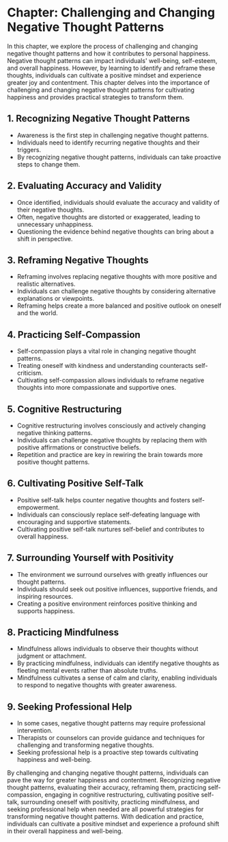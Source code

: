 Chapter: Challenging and Changing Negative Thought Patterns
===========================================================

In this chapter, we explore the process of challenging and changing negative thought patterns and how it contributes to personal happiness. Negative thought patterns can impact individuals' well-being, self-esteem, and overall happiness. However, by learning to identify and reframe these thoughts, individuals can cultivate a positive mindset and experience greater joy and contentment. This chapter delves into the importance of challenging and changing negative thought patterns for cultivating happiness and provides practical strategies to transform them.

**1. Recognizing Negative Thought Patterns**
--------------------------------------------

* Awareness is the first step in challenging negative thought patterns.
* Individuals need to identify recurring negative thoughts and their triggers.
* By recognizing negative thought patterns, individuals can take proactive steps to change them.

**2. Evaluating Accuracy and Validity**
---------------------------------------

* Once identified, individuals should evaluate the accuracy and validity of their negative thoughts.
* Often, negative thoughts are distorted or exaggerated, leading to unnecessary unhappiness.
* Questioning the evidence behind negative thoughts can bring about a shift in perspective.

**3. Reframing Negative Thoughts**
----------------------------------

* Reframing involves replacing negative thoughts with more positive and realistic alternatives.
* Individuals can challenge negative thoughts by considering alternative explanations or viewpoints.
* Reframing helps create a more balanced and positive outlook on oneself and the world.

**4. Practicing Self-Compassion**
---------------------------------

* Self-compassion plays a vital role in changing negative thought patterns.
* Treating oneself with kindness and understanding counteracts self-criticism.
* Cultivating self-compassion allows individuals to reframe negative thoughts into more compassionate and supportive ones.

**5. Cognitive Restructuring**
------------------------------

* Cognitive restructuring involves consciously and actively changing negative thinking patterns.
* Individuals can challenge negative thoughts by replacing them with positive affirmations or constructive beliefs.
* Repetition and practice are key in rewiring the brain towards more positive thought patterns.

**6. Cultivating Positive Self-Talk**
-------------------------------------

* Positive self-talk helps counter negative thoughts and fosters self-empowerment.
* Individuals can consciously replace self-defeating language with encouraging and supportive statements.
* Cultivating positive self-talk nurtures self-belief and contributes to overall happiness.

**7. Surrounding Yourself with Positivity**
-------------------------------------------

* The environment we surround ourselves with greatly influences our thought patterns.
* Individuals should seek out positive influences, supportive friends, and inspiring resources.
* Creating a positive environment reinforces positive thinking and supports happiness.

**8. Practicing Mindfulness**
-----------------------------

* Mindfulness allows individuals to observe their thoughts without judgment or attachment.
* By practicing mindfulness, individuals can identify negative thoughts as fleeting mental events rather than absolute truths.
* Mindfulness cultivates a sense of calm and clarity, enabling individuals to respond to negative thoughts with greater awareness.

**9. Seeking Professional Help**
--------------------------------

* In some cases, negative thought patterns may require professional intervention.
* Therapists or counselors can provide guidance and techniques for challenging and transforming negative thoughts.
* Seeking professional help is a proactive step towards cultivating happiness and well-being.

By challenging and changing negative thought patterns, individuals can pave the way for greater happiness and contentment. Recognizing negative thought patterns, evaluating their accuracy, reframing them, practicing self-compassion, engaging in cognitive restructuring, cultivating positive self-talk, surrounding oneself with positivity, practicing mindfulness, and seeking professional help when needed are all powerful strategies for transforming negative thought patterns. With dedication and practice, individuals can cultivate a positive mindset and experience a profound shift in their overall happiness and well-being.
